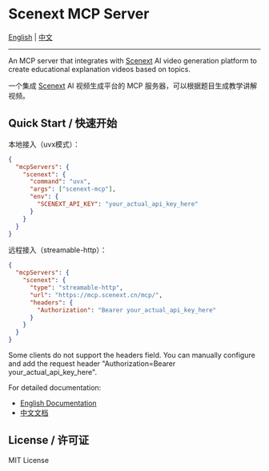 # Scenext MCP Server

[English](README.en.md) | [中文](README.zh.md)

---

An MCP server that integrates with [Scenext](https://scenext.cn) AI video generation platform to create educational explanation videos based on topics.

一个集成 [Scenext](https://scenext.cn) AI 视频生成平台的 MCP 服务器，可以根据题目生成教学讲解视频。

## Quick Start / 快速开始

本地接入（uvx模式）：

```json
{
  "mcpServers": {
    "scenext": {
      "command": "uvx", 
      "args": ["scenext-mcp"],
      "env": {
        "SCENEXT_API_KEY": "your_actual_api_key_here"
      }
    }
  }
}
```

远程接入（streamable-http）：

```json
{
  "mcpServers": {
    "scenext": {
      "type": "streamable-http",
      "url": "https://mcp.scenext.cn/mcp/",
      "headers": {
        "Authorization": "Bearer your_actual_api_key_here"
      }
    }
  }
}
```
Some clients do not support the headers field. You can manually configure and add the request header "Authorization=Bearer your_actual_api_key_here".

For detailed documentation:
- [English Documentation](README.en.md)
- [中文文档](README.zh.md)

## License / 许可证

MIT License